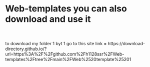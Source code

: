 # Web-templates you can also download and use it
<br>
<br>
to download my folder 1 byt 1 go to this site
link = https://download-directory.github.io/?url=https%3A%2F%2Fgithub.com%2Fh1128ssr%2FWeb-templates%2Ftree%2Fmain%2FWeb%2520template%25201
